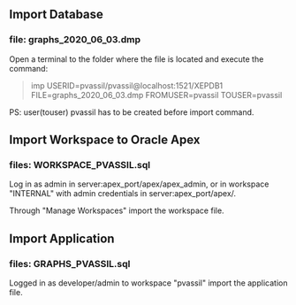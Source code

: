 ## Import Database
### file: graphs_2020_06_03.dmp

Open a terminal to the folder where the file is located and execute the command:

> imp USERID=pvassil/pvassil@localhost:1521/XEPDB1 FILE=graphs_2020_06_03.dmp FROMUSER=pvassil TOUSER=pvassil

PS: user(touser) pvassil has to be created before import command.

## Import Workspace to Oracle Apex
### files: WORKSPACE_PVASSIL.sql 

Log in as admin in server:apex_port/apex/apex_admin, or in workspace "INTERNAL" with admin credentials in server:apex_port/apex/.

Through "Manage Workspaces" import the workspace file.

## Import Application
### files: GRAPHS_PVASSIL.sql
Logged in as developer/admin to workspace "pvassil" import the application file.


